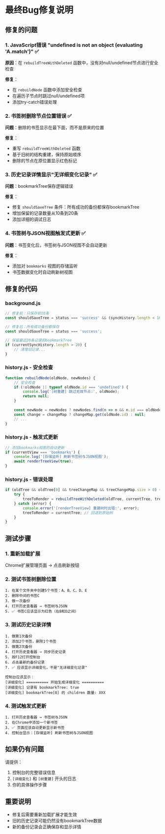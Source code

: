 # 最终Bug修复说明

## 修复的问题

### 1. JavaScript错误 "undefined is not an object (evaluating 'A.match')" ✅
**原因**：在 `rebuildTreeWithDeleted` 函数中，没有对null/undefined节点进行安全检查

**修复**：
- 在 `rebuildNode` 函数中添加安全检查
- 在遍历子节点时跳过null/undefined项
- 添加try-catch错误处理

### 2. 书签树删除节点位置错误 ✅
**问题**：删除的书签显示在最下面，而不是原来的位置

**修复**：
- 重写 `rebuildTreeWithDeleted` 函数
- 基于旧树的结构重建，保持原始顺序
- 删除的节点在原位置显示红色标记

### 3. 历史记录详情显示"无详细变化记录" ✅
**问题**：bookmarkTree保存逻辑错误

**修复**：
- 修复 `shouldSaveTree` 条件：所有成功的备份都保存bookmarkTree
- 增加保留的记录数量从10条到20条
- 添加详细的调试日志

### 4. 书签树与JSON视图触发式更新 ✅
**问题**：书签变化后，书签树与JSON视图不会自动更新

**修复**：
- 添加对 `bookmarks` 视图的存储监听
- 书签数据变化时自动刷新树视图

## 修复的代码

### background.js
```javascript
// 修复前：只保存前10条
const shouldSaveTree = status === 'success' && (syncHistory.length < 10 || !syncHistory || syncHistory.length === 0);

// 修复后：所有成功备份都保存
const shouldSaveTree = status === 'success';

// 保留最近20条记录的bookmarkTree
if (currentSyncHistory.length > 20) {
    // 清理旧记录...
}
```

### history.js - 安全检查
```javascript
function rebuildNode(oldNode, newNodes) {
    // 安全检查
    if (!oldNode || typeof oldNode.id === 'undefined') {
        console.log('[树重建] 跳过无效节点:', oldNode);
        return null;
    }
    
    const newNode = newNodes ? newNodes.find(n => n && n.id === oldNode.id) : null;
    const change = changeMap ? changeMap.get(oldNode.id) : null;
    // ...
}
```

### history.js - 触发式更新
```javascript
// 添加bookmarks视图的自动更新
if (currentView === 'bookmarks') {
    console.log('[存储监听] 刷新书签树与JSON视图');
    await renderTreeView(true);
}
```

### history.js - 错误处理
```javascript
if (oldTree && oldTree[0] && treeChangeMap && treeChangeMap.size > 0) {
    try {
        treeToRender = rebuildTreeWithDeleted(oldTree, currentTree, treeChangeMap);
    } catch (error) {
        console.error('[renderTreeView] 重建树时出错:', error);
        treeToRender = currentTree; // 回退到原始树
    }
}
```

## 测试步骤

### 1. 重新加载扩展
Chrome扩展管理页面 → 点击刷新按钮

### 2. 测试书签树删除位置
```
1. 在某个文件夹中创建5个书签：A、B、C、D、E
2. 删除中间的书签C
3. 做一次备份
4. 打开历史查看器 → 书签树与JSON
5. ✅ 书签C应该显示为红色（在B和D之间）
```

### 3. 测试历史记录详情
```
1. 做第1次备份
2. 添加2个书签，删除1个书签
3. 做第2次备份
4. 打开历史查看器 → 同步历史记录
5. 按F12打开控制台
6. 点击最新的备份记录
7. ✅ 应该显示详细变化，不是"无详细变化记录"

控制台应该显示：
[详细变化] ========== 开始生成详细变化 ==========
[详细变化] 记录有 bookmarkTree: true
[详细变化] bookmarkTree[0] 的 children 数量: XXX
```

### 4. 测试触发式更新
```
1. 打开历史查看器 → 书签树与JSON
2. 在Chrome中添加一个新书签
3. ✅ 页面应该自动更新显示新书签
4. 控制台显示：[存储监听] 刷新书签树与JSON视图
```

## 如果仍有问题

请提供：
1. 控制台的完整错误信息
2. `[详细变化]` 和 `[树重建]` 开头的日志
3. 你的具体操作步骤

## 重要说明

- 修复后需要重新加载扩展才能生效
- 旧的历史记录可能仍然没有bookmarkTree数据
- 新的备份记录会正确保存和显示详情
